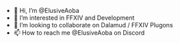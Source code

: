 - 👋 Hi, I’m @ElusiveAoba
- 👀 I’m interested in FFXIV and Development
- 💞️ I’m looking to collaborate on Dalamud / FFXIV Plugons
- 📫 How to reach me @ElusiveAoba on Discord

<!---
ElusiveAoba/ElusiveAoba is a ✨ special ✨ repository because its `README.md` (this file) appears on your GitHub profile.
You can click the Preview link to take a look at your changes.
--->
